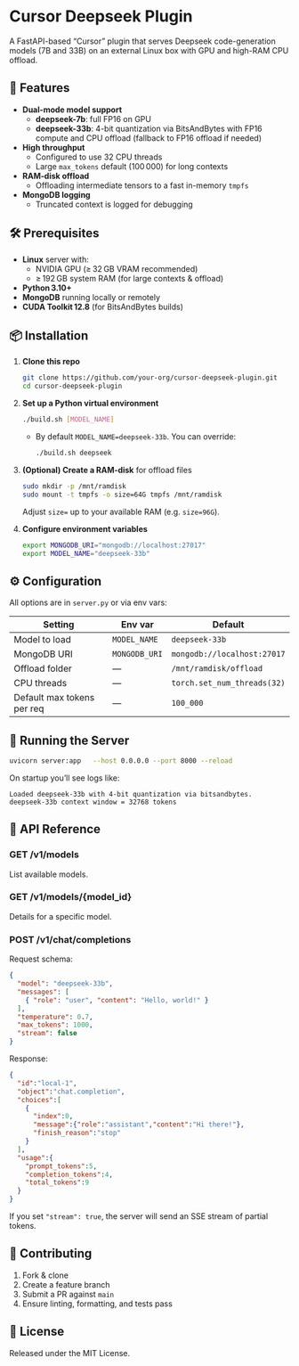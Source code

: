 # Cursor Deepseek Plugin

A FastAPI-based “Cursor” plugin that serves Deepseek code-generation models (7B and 33B) on an external Linux box with GPU and high-RAM CPU offload.

## 🚀 Features

- **Dual‐mode model support**
  - **deepseek-7b**: full FP16 on GPU
  - **deepseek-33b**: 4-bit quantization via BitsAndBytes with FP16 compute and CPU offload (fallback to FP16 offload if needed)
- **High throughput**
  - Configured to use 32 CPU threads
  - Large `max_tokens` default (100 000) for long contexts
- **RAM‐disk offload**
  - Offloading intermediate tensors to a fast in-memory `tmpfs`
- **MongoDB logging**
  - Truncated context is logged for debugging

## 🛠️ Prerequisites

- **Linux** server with:
  - NVIDIA GPU (≥ 32 GB VRAM recommended)
  - ≥ 192 GB system RAM (for large contexts & offload)
- **Python 3.10+**
- **MongoDB** running locally or remotely
- **CUDA Toolkit 12.8** (for BitsAndBytes builds)

## 📦 Installation

1. **Clone this repo**
   ```bash
   git clone https://github.com/your-org/cursor-deepseek-plugin.git
   cd cursor-deepseek-plugin
   ```

2. **Set up a Python virtual environment**
   ```bash
   ./build.sh [MODEL_NAME]
   ```
   - By default `MODEL_NAME=deepseek-33b`. You can override:
     ```bash
     ./build.sh deepseek
     ```

3. **(Optional) Create a RAM‐disk** for offload files
   ```bash
   sudo mkdir -p /mnt/ramdisk
   sudo mount -t tmpfs -o size=64G tmpfs /mnt/ramdisk
   ```
   Adjust `size=` up to your available RAM (e.g. `size=96G`).

4. **Configure environment variables**
   ```bash
   export MONGODB_URI="mongodb://localhost:27017"
   export MODEL_NAME="deepseek-33b"
   ```

## ⚙️ Configuration

All options are in `server.py` or via env vars:

| Setting                    | Env var       | Default                |
|----------------------------|---------------|------------------------|
| Model to load              | `MODEL_NAME`  | `deepseek-33b`         |
| MongoDB URI                | `MONGODB_URI` | `mongodb://localhost:27017` |
| Offload folder             | —             | `/mnt/ramdisk/offload` |
| CPU threads                | —             | `torch.set_num_threads(32)` |
| Default max tokens per req | —             | `100_000`              |

## 🚨 Running the Server

```bash
uvicorn server:app   --host 0.0.0.0 --port 8000 --reload
```

On startup you’ll see logs like:

```
Loaded deepseek-33b with 4-bit quantization via bitsandbytes.
deepseek-33b context window = 32768 tokens
```

## 📝 API Reference

### GET /v1/models

List available models.

### GET /v1/models/{model_id}

Details for a specific model.

### POST /v1/chat/completions

Request schema:
```json
{
  "model": "deepseek-33b",
  "messages": [
    { "role": "user", "content": "Hello, world!" }
  ],
  "temperature": 0.7,
  "max_tokens": 1000,
  "stream": false
}
```

Response:
```json
{
  "id":"local-1",
  "object":"chat.completion",
  "choices":[
    {
      "index":0,
      "message":{"role":"assistant","content":"Hi there!"},
      "finish_reason":"stop"
    }
  ],
  "usage":{
    "prompt_tokens":5,
    "completion_tokens":4,
    "total_tokens":9
  }
}
```

If you set `"stream": true`, the server will send an SSE stream of partial tokens.

## 🙏 Contributing

1. Fork & clone  
2. Create a feature branch  
3. Submit a PR against `main`  
4. Ensure linting, formatting, and tests pass

## 📄 License

Released under the MIT License.
